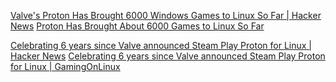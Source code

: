 
[Valve's Proton Has Brought 6000 Windows Games to Linux So Far | Hacker News](https://news.ycombinator.com/item?id=22922774)
[Proton Has Brought About 6000 Games to Linux So Far](https://boilingsteam.com/proton-brought-about-6000-games-to-linux-so-far/)

[Celebrating 6 years since Valve announced Steam Play Proton for Linux | Hacker News](https://news.ycombinator.com/item?id=41316999)
[Celebrating 6 years since Valve announced Steam Play Proton for Linux | GamingOnLinux](https://www.gamingonlinux.com/2024/08/celebrating-6-years-since-valve-announced-steam-play-proton-for-linux/)
